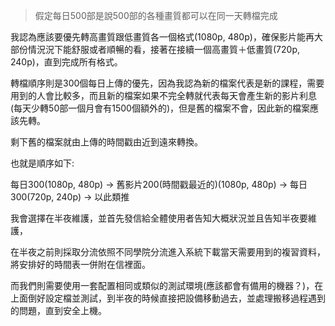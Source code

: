 > 假定每日500部是說500部的各種畫質都可以在同一天轉檔完成

我認為應該要優先轉高畫質跟低畫質各一個格式(1080p, 480p)，確保影片能再大部份情況況下能舒服或者順暢的看，接著在接續一個高畫質＋低畫質(720p, 240p)，直到完成所有格式。

轉檔順序則是300個每日上傳的優先，因為我認為新的檔案代表是新的課程，需要用到的人會比較多，而且新的檔案如果不完全轉就代表每天會產生新的影片利息(每天少轉50部一個月會有1500個額外的)，但是舊的檔案不會，因此新的檔案應該先轉。

剩下舊的檔案就由上傳的時間戳由近到遠來轉換。

也就是順序如下:

每日300(1080p, 480p) -> 舊影片200(時間戳最近的)(1080p, 480p) -> 每日300(720p, 240p) -> 以此類推



我會選擇在半夜維護，並首先發信給全體使用者告知大概狀況並且告知半夜要維護，

在半夜之前則採取分流依照不同學院分流進入系統下載當天需要用到的複習資料，將安排好的時間表一併附在信裡面。

而我們則需要使用一套配置相同或類似的測試環境(應該都會有備用的機器？)，在上面倒好設定檔並測試，到半夜的時候直接把設備移動過去，並處理搬移過程遇到的問題，直到安全上機。

